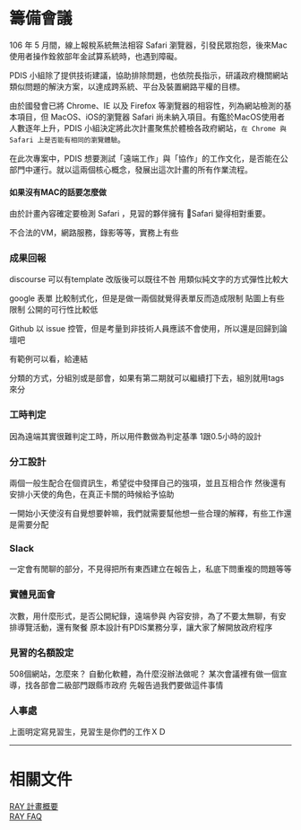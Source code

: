 # 籌備會議

106 年 5 月間，線上報稅系統無法相容 Safari 瀏覽器，引發民眾抱怨，後來Mac使用者操作銓敘部年金試算系統時，也遇到障礙。

 PDIS 小組除了提供技術建議，協助排除問題，也依院長指示，研議政府機關網站類似問題的解決方案，以達成跨系統、平台及裝置網路平權的目標。

由於國發會已將 Chrome、IE 以及 Firefox 等瀏覽器的相容性，列為網站檢測的基本項目，但 MacOS、iOS的瀏覽器 Safari 尚未納入項目。有鑑於MacOS使用者人數逐年上升，PDIS 小組決定將此次計畫聚焦於體檢各政府網站，`在 Chrome 與 Safari 上是否能有相同的瀏覽體驗`。

在此次專案中，PDIS 想要測試「遠端工作」與「協作」的工作文化，是否能在公部門中運行。就以這兩個核心概念，發展出這次計畫的所有作業流程。

#### 如果沒有MAC的話要怎麼做

由於計畫內容確定要檢測 Safari ，見習的夥伴擁有 Safari 變得相對重要。

不合法的VM，網路服務，錄影等等，實務上有些

### 成果回報

discourse 
可以有template
改版後可以既往不咎
用類似純文字的方式彈性比較大

google 表單
比較制式化，但是是做一兩個就覺得表單反而造成限制
貼圖上有些限制
公開的可行性比較低

Github 以 issue 控管，但是考量到非技術人員應該不會使用，所以還是回歸到論壇吧

有範例可以看，給連結

分類的方式，分組別或是部會，如果有第二期就可以繼續打下去，組別就用tags來分

### 工時判定
因為遠端其實很難判定工時，所以用件數做為判定基準
1跟0.5小時的設計

### 分工設計
兩個一般生配合在個資訊生，希望從中發揮自己的強項，並且互相合作
然後還有安排小天使的角色，在真正卡關的時候給予協助

一開始小天使沒有自覺想要幹嘛，我們就需要幫他想一些合理的解釋，有些工作還是需要分配

### Slack
一定會有閒聊的部分，不見得把所有東西建立在報告上，私底下問重複的問題等等

### 實體見面會
次數，用什麼形式，是否公開紀錄，遠端參與
內容安排，為了不要太無聊，有安排導覽活動，還有聚餐
原本設計有PDIS業務分享，讓大家了解開放政府程序

### 見習的名額設定



508個網站，怎麼來？
自動化軟體，為什麼沒辦法做呢？
某次會議裡有做一個宣導，找各部會二級部門跟縣市政府 先報告過我們要做這件事情

### 人事處
上面明定寫見習生，見習生是你們的工作ＸＤ


* * *

# 相關文件

[RAY 計畫概要](https://docs.google.com/document/d/1frpciBMwBz0SjOfoB6DIukM6OR3slcpfINa6PevCJtk/edit#)  
[RAY FAQ](http://ray.pdis.tw/#faq)
